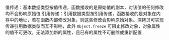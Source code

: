 值传递：基本数据类型按值传递，函数接收的是原始值的副本，对该值的任何修改均不会影响原始值
引用传递：引用数据类型按引用传递，函数接收的是对象在内存中的地址，若在函数内部修改对象，则这些修改会影响原始对象。深拷贝可实现传递引用数据类型而互不影响，此外 `Object.freeze` 可阻止修改对象，对象属性的值不可更改，无法添加新的属性，且已有的属性不可删除或重新配置

